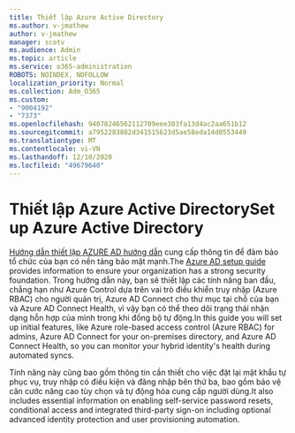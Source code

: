 ```yaml
---
title: Thiết lập Azure Active Directory
ms.author: v-jmathew
author: v-jmathew
manager: scotv
ms.audience: Admin
ms.topic: article
ms.service: o365-administration
ROBOTS: NOINDEX, NOFOLLOW
localization_priority: Normal
ms.collection: Adm_O365
ms.custom:
- "9004192"
- "7373"
ms.openlocfilehash: 94078246562112709eee303fa13d4ac2aa651b12
ms.sourcegitcommit: a7952283882d341515623d5ae58eda14d0553449
ms.translationtype: MT
ms.contentlocale: vi-VN
ms.lasthandoff: 12/10/2020
ms.locfileid: "49679640"
---
```

# <a name="set-up-azure-active-directory"></a><span data-ttu-id="3760a-102">Thiết lập Azure Active Directory</span><span class="sxs-lookup"><span data-stu-id="3760a-102">Set up Azure Active Directory</span></span>

<span data-ttu-id="3760a-103">[Hướng dẫn thiết lập AZURE AD hướng dẫn](https://go.microsoft.com/fwlink/?linkid=2134390) cung cấp thông tin để đảm bảo tổ chức của bạn có nền tảng bảo mật mạnh.</span><span class="sxs-lookup"><span data-stu-id="3760a-103">The [Azure AD setup guide](https://go.microsoft.com/fwlink/?linkid=2134390) provides information to ensure your organization has a strong security foundation.</span></span> <span data-ttu-id="3760a-104">Trong hướng dẫn này, bạn sẽ thiết lập các tính năng ban đầu, chẳng hạn như Azure Control dựa trên vai trò điều khiển truy nhập (Azure RBAC) cho người quản trị, Azure AD Connect cho thư mục tại chỗ của bạn và Azure AD Connect Health, vì vậy bạn có thể theo dõi trạng thái nhận dạng hỗn hợp của mình trong khi đồng bộ tự động.</span><span class="sxs-lookup"><span data-stu-id="3760a-104">In this guide you will set up initial features, like Azure role-based access control (Azure RBAC) for admins, Azure AD Connect for your on-premises directory, and Azure AD Connect Health, so you can monitor your hybrid identity's health during automated syncs.</span></span>

<span data-ttu-id="3760a-105">Tính năng này cũng bao gồm thông tin cần thiết cho việc đặt lại mật khẩu tự phục vụ, truy nhập có điều kiện và đăng nhập bên thứ ba, bao gồm bảo vệ căn cước nâng cao tùy chọn và tự động hóa cung cấp người dùng.</span><span class="sxs-lookup"><span data-stu-id="3760a-105">It also includes essential information on enabling self-service password resets, conditional access and integrated third-party sign-on including optional advanced identity protection and user provisioning automation.</span></span>
